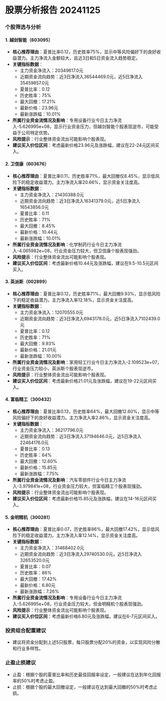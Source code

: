 # 股票分析报告 20241125

### 个股筛选与分析

#### 1. 越剑智能（603095）
- **核心推荐理由**：夏普比率0.12，历史胜率75%，显示中等风险偏好下的良好收益潜力。主力净流入金额较大，且近3日和5日资金流入趋势稳定。
- **关键指标数据**：
  - 主力资金净流入：20349617.0元
  - 近期资金流向趋势：近3日净流入36544469.0元，近5日净流入35459857.0元
  - 夏普比率：0.12
  - 历史胜率：75%
  - 最大回撤：17.21%
  - 最新价格：23.96元
  - 最新涨跌幅：10.01%
- **所属行业资金流情况及影响**：专用设备行业今日主力净流入-5.626995e+08，显示行业资金压力，但越剑智能个股表现逆市，可能受益于公司特定优势。
- **风险提示**：行业整体资金流出可能影响个股表现。
- **建议买入价位区间**：考虑最新价格23.96元及涨跌幅，建议在22-24元区间买入。

#### 2. 卫信康（603676）
- **核心推荐理由**：夏普比率0.11，历史胜率71%，最大回撤仅8.45%，显示低风险下的稳定收益潜力。主力净流入率20.66%，显示资金关注度高。
- **关键指标数据**：
  - 主力资金净流入：21430388.0元
  - 近期资金流向趋势：近3日净流入16341379.0元，近5日净流入16543856.0元
  - 夏普比率：0.11
  - 历史胜率：71%
  - 最大回撤：8.45%
  - 最新价格：10.44元
  - 最新涨跌幅：10.01%
- **所属行业资金流情况及影响**：化学制药行业今日主力净流入-4.065982e+08，行业资金压力较大，但卫信康个股表现强劲。
- **风险提示**：行业整体资金流出可能影响个股表现。
- **建议买入价位区间**：考虑最新价格10.44元及涨跌幅，建议在9.5-10.5元区间买入。

#### 3. 英派斯（002899）
- **核心推荐理由**：夏普比率0.12，历史胜率71%，最大回撤9.93%，显示低风险下的稳定收益潜力。主力净流入率12.18%，显示资金关注度高。
- **关键指标数据**：
  - 主力资金净流入：12070555.0元
  - 近期资金流向趋势：近3日净流入6943178.0元，近5日净流入7102439.0元
  - 夏普比率：0.12
  - 历史胜率：71%
  - 最大回撤：9.93%
  - 最新价格：21.01元
  - 最新涨跌幅：10.00%
- **所属行业资金流情况及影响**：家用轻工行业今日主力净流入-2.109523e+07，行业资金压力较小，英派斯个股表现逆市。
- **风险提示**：行业整体资金流出可能影响个股表现。
- **建议买入价位区间**：考虑最新价格21.01元及涨跌幅，建议在19-22元区间买入。

#### 4. 富临精工（300432）
- **核心推荐理由**：夏普比率0.13，历史胜率64%，最大回撤12.60%，显示中等风险偏好下的良好收益潜力。主力净流入率2.86%，显示资金关注度高。
- **关键指标数据**：
  - 主力资金净流入：36217796.0元
  - 近期资金流向趋势：近3日净流入37194646.0元，近5日净流入22464176.0元
  - 夏普比率：0.13
  - 历史胜率：64%
  - 最大回撤：12.60%
  - 最新价格：15.85元
  - 最新涨跌幅：7.75%
- **所属行业资金流情况及影响**：汽车零部件行业今日主力净流入-3.979841e+08，行业资金压力较大，但富临精工个股表现强劲。
- **风险提示**：行业整体资金流出可能影响个股表现。
- **建议买入价位区间**：考虑最新价格15.85元及涨跌幅，建议在14-16元区间买入。

#### 5. 金明精机（300281）
- **核心推荐理由**：夏普比率0.07，历史胜率86%，最大回撤17.42%，显示低风险下的稳定收益潜力。主力净流入率12.14%，显示资金关注度高。
- **关键指标数据**：
  - 主力资金净流入：31468402.0元
  - 近期资金流向趋势：近3日净流入29740530.0元，近5日净流入32653520.0元
  - 夏普比率：0.07
  - 历史胜率：86%
  - 最大回撤：17.42%
  - 最新价格：6.80元
  - 最新涨跌幅：7.26%
- **所属行业资金流情况及影响**：专用设备行业今日主力净流入-5.626995e+08，行业资金压力较大，但金明精机个股表现强劲。
- **风险提示**：行业整体资金流出可能影响个股表现。
- **建议买入价位区间**：考虑最新价格6.80元及涨跌幅，建议在6-7元区间买入。

### 投资组合配置建议
- 建议将资金分配到上述5只股票，每只股票分配20%的资金，以实现风险分散和行业多样性。

### 止盈止损建议
- 止盈：根据个股的夏普比率和历史最佳回报率设定，一般建议在达到年化回报率的50%时考虑止盈。
- 止损：根据个股的最大回撤设定，一般建议在达到最大回撤的50%时考虑止损。
